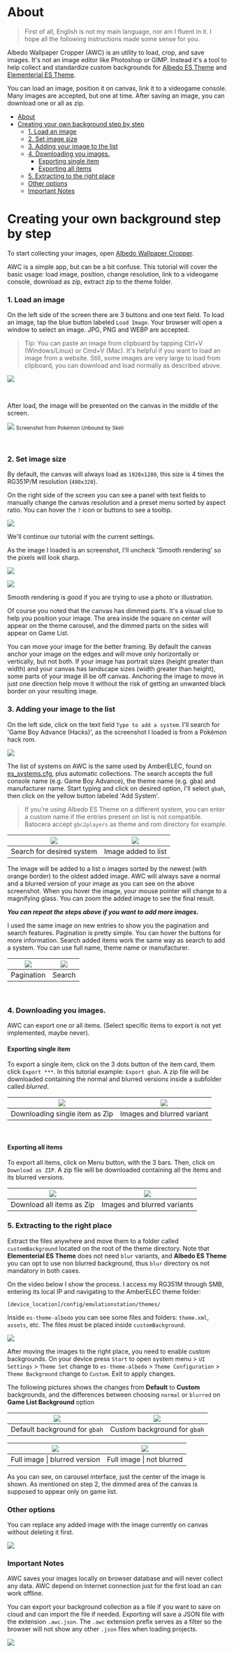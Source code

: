 # About

> First of all, English is not my main language, nor am I fluent in it. I hope all the following instructions made some sense for you. 

Albedo Wallpaper Cropper (AWC) is an utility to load, crop, and save images. It's not an image editor like Photoshop or GIMP. Instead it's a tool to help collect and standardize custom backgrounds for [Albedo ES Theme](https://github.com/mluizvitor/es-theme-albedo) and [Elementerial ES Theme](https://github.com/mluizvitor/es-theme-elementerial).

You can load an image, position it on canvas, link it to a videogame console. Many images are accepted, but one at time. After saving an image, you can download one or all as zip.

- [About](#about)
- [Creating your own background step by step](#creating-your-own-background-step-by-step)
    - [1. Load an image](#1-load-an-image)
    - [2. Set image size](#2-set-image-size)
    - [3. Adding your image to the list](#3-adding-your-image-to-the-list)
    - [4. Downloading you images.](#4-downloading-you-images)
      - [Exporting single item](#exporting-single-item)
      - [Exporting all items](#exporting-all-items)
    - [5. Extracting to the right place](#5-extracting-to-the-right-place)
    - [Other options](#other-options)
    - [Important Notes](#important-notes)


# Creating your own background step by step 

To start collecting your images, open [Albedo Wallpaper Cropper](https://albedo-wallpaper-cropper.vercel.app/).

AWC is a simple app, but can be a bit confuse. This tutorial will cover the basic usage: load image, position, change resolution, link to a videogame console, download as zip, extract zip to the theme folder.

### 1. Load an image

On the left side of the screen there are 3 buttons and one text field. To load an image, tap the blue button labeled `Load Image`. Your browser will open a window to select an image. JPG, PNG and WEBP are accepted.

> Tip: You can paste an image from clipboard by tapping Ctrl+V (Windows/Linux) or Cmd+V (Mac). It's helpful if you want to load an image from a website. Still, some images are very large to load from clipboard, you can download and load normally as described above. 

![](.github/application-menu.png)

<br>

After load, the image will be presented on the canvas in the middle of the screen.

![](.github/canvas-01.png)
<small>Screenshot from Pokémon Unbound by Skeli</small>

<br> 

### 2. Set image size

By default, the canvas will always load as `1920x1280`, this size is 4 times the RG351P/M resolution (`480x320`).

On the right side of the screen you can see a panel with text fields to manually change the canvas resolution and a preset menu sorted by aspect ratio. You can hover the `?` icon or buttons to see a tooltip. 

![](.github/crop-presets.png)

We'll continue our tutorial with the current settings.

As the image I loaded is an screenshot, I'll uncheck 'Smooth rendering' so the pixels will look sharp.

![](.github/render.png)

![](.github/canvas-02.png)

Smooth rendering is good if you are trying to use a photo or illustration.

Of course you noted that the canvas has dimmed parts. It's a visual clue to help you position your image. The area inside the square on center will appear on the theme carousel, and the dimmed parts on the sides will appear on Game List.

You can move your image for the better framing. By default the canvas anchor your image on the edges and will move only horizontally or vertically, but not both. If your image has portrait sizes (height greater than width) and your canvas has landscape sizes (width greater than height), some parts of your image ill be off canvas. Anchoring the image to move in just one direction help move it without the risk of getting an unwanted black border on your resulting image. 

### 3. Adding your image to the list

On the left side, click on the text field `Type to add a system`. I'll search for 'Game Boy Advance (Hacks)', as the screenshot I loaded is from a Pokémon hack rom.

![](.github/application-menu.png)

The list of systems on AWC is the same used by AmberELEC, found on [es_systems.cfg](https://github.com/AmberELEC/AmberELEC/blob/dev/packages/ui/emulationstation/config/es_systems.cfg), plus automatic collections. The search accepts the full console name (e.g. Game Boy Advance), the theme name (e.g. gba) and manufacturer name.
Start typing and click on desired option, I'll select `gbah`, then click on the yellow button labeled 'Add System'.

> If you're using Albedo ES Theme on a different system, you can enter a custom name if the entries present on list is not compatible. Batocera accept `gbc2players` as theme and rom directory for example.

| ![](.github/application-add-system.png) | ![](.github/application-list.png) |
| :-------------------------------------: | :-------------------------------: |
|        Search for desired system        |        Image added to list        |

The image will be added to a list o images sorted by the newest (with orange border) to the oldest added image. AWC will always save a normal and a blurred version of your image as you can see on the above screenshot. When you hover the image, your mouse pointer will change to a magnifying glass. You can zoom the added image to see the final result. 


***You can repeat the steps above if you want to add more images.***

I used the same image on new entries to show you the pagination and search features. Pagination is pretty simple. You can hover the buttons for more information. Search added items work the same way as search to add a system. You can use full name, theme name or manufacturer.

| ![](.github/application-list-pagination.png) | ![](.github/application-list-search.png) |
| :------------------------------------------: | :--------------------------------------: |
|                  Pagination                  |                  Search                  |

<br>

### 4. Downloading you images.

AWC can export one or all items. (Select specific items to export is not yet implemented, maybe never).


#### Exporting single item

To export a single item, click on the 3 dots button of the item card, them click `Export ***`. In this tutorial example: `Export gbah`.
A zip file will be downloaded containing the normal and blurred versions inside a subfolder called *blurred*.

| ![](.github/application-list-export-single.png) | ![](.github/zip-single.png) |
| :---------------------------------------------: | :-------------------------: |
|         Downloading single item as Zip          | Images and blurred variant  |

<br>

#### Exporting all items

To export all items, click on Menu button, with the 3 bars. Then, click on `Download as ZIP`.
A zip file will be downloaded containing all the items and its blurred versions.

| ![](.github/application-list-export-all.png) |  ![](.github/zip-all.png)   |
| :------------------------------------------: | :-------------------------: |
|          Download all items as Zip           | Images and blurred variants |

### 5. Extracting to the right place

Extract the files anywhere and move them to a folder called `customBackground` located on the root of the theme directory. Note that **Elementerial ES Theme** does not need `blur` variants, and **Albedo ES Theme** you can opt to use non blurred background, thus `blur` directory os not mandatory in both cases.

On the video below I show the process. I access my RG351M through SMB, entering its local IP and navigating to the AmberELEC theme folder:

```[device_location]/config/emulationstation/themes/```

Inside `es-theme-albedo` you can see some files and folders: `theme.xml`, `assets`, etc. The files must be placed inside `customBackground`.

![](.github/moving-files.gif)

After moving the images to the right place, you need to enable custom backgrounds. On your device press `Start` to open system menu > `UI Settings` > `Theme Set` change to `es-theme-albedo` > `Theme Configuration` > `Theme Background` change to `Custom`. Exit to apply changes.

The following pictures shows the changes from **Default** to **Custom** backgrounds, and the differences between choosing `normal` or `blurred` on **Game List Background** option

| ![](.github/result-carousel-default.webp) | ![](.github/result-carousel-custom.webp) |
| :---------------------------------------: | :--------------------------------------: |
|       Default background for `gbah`       |       Custom background for `gbah`       |

| ![](.github/result-gamelist-blurred.webp) | ![](.github/result-gamelist-normal.webp) |
| :---------------------------------------: | :--------------------------------------: |
|       Full image \| blurred version       |        Full image \| not blurred         |

As you can see, on carousel interface, just the center of the image is shown. As mentioned on step 2, the dimmed area of the canvas is supposed to appear only on game list.

### Other options

You can replace any added image with the image currently on canvas without deleting it first.

![](.github/replace.gif)

### Important Notes

AWC saves your images locally on browser database and will never collect any data. AWC depend on Internet connection just for the first load an can work offline.

You can export your background collection as a file if you want to save on cloud and can import the file if needed. Exporting will save a JSON file with the extension `.awc.json`. The `.awc` extension prefix serves as a filter so the browser will not show any other `.json` files when loading projects.

![](.github/application-save-project.png)

